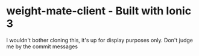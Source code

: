 # weight-mate-client - Built with Ionic 3

I wouldn't bother cloning this, it's up for display purposes only. 
Don't judge me by the commit messages
